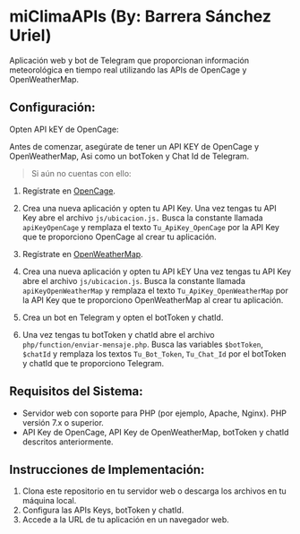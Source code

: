 # miClimaAPIs (By: Barrera Sánchez Uriel)
Aplicación web y bot de Telegram que proporcionan información meteorológica en tiempo real utilizando las APIs de OpenCage y OpenWeatherMap.

## Configuración:


Opten API kEY de OpenCage:  
  
Antes de comenzar, asegúrate de tener un API KEY de OpenCage y OpenWeatherMap, Asi como un botToken y Chat Id de Telegram.

> Si aún no cuentas con ello:


1. Regístrate en [OpenCage](https://opencagedata.com/).
2. Crea una nueva aplicación y opten tu API Key. Una vez tengas tu API Key abre el archivo `js/ubicacion.js.` Busca la constante llamada `apiKeyOpenCage` y remplaza el texto `Tu_ApiKey_OpenCage` por la API Key que te proporciono OpenCage al crear tu aplicación.


3. Regístrate en [OpenWeatherMap](https://openweathermap.org/).
4. Crea una nueva aplicación y opten tu API kEY Una vez tengas tu API Key abre el archivo `js/ubicacion.js`. Busca la constante llamada `apiKeyOpenWeatherMap` y remplaza el texto `Tu_ApiKey_OpenWeatherMap` por la API Key que te proporciono OpenWeatherMap al crear tu aplicación.

5. Crea un bot en Telegram y opten el botToken y chatId.
6. Una vez tengas tu botToken y chatId abre el archivo `php/function/enviar-mensaje.php`. Busca las variables `$botToken`, `$chatId` y remplaza los textos `Tu_Bot_Token`, `Tu_Chat_Id` por el botToken y chatId que te proporciono Telegram.


## Requisitos del Sistema:


- Servidor web con soporte para PHP (por ejemplo, Apache, Nginx). PHP versión 7.x o superior.
- API Key de OpenCage, API Key de OpenWeatherMap, botToken y chatId descritos anteriormente.


## Instrucciones de Implementación:


1. Clona este repositorio en tu servidor web o descarga los archivos en tu máquina local.
2. Configura las APIs Keys, botToken y chatId.
3. Accede a la URL de tu aplicación en un navegador web.
